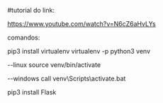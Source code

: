 #tutorial do link:

https://www.youtube.com/watch?v=N6cZ6aHvLYs

comandos:

pip3 install virtualenv
virtualenv -p python3 venv

--linux
source venv/bin/activate

--windows
call venv\Scripts\activate.bat

pip3 install Flask
